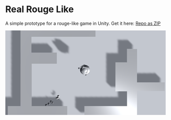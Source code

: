 # Real Rouge Like

A simple prototype for a rouge-like game in Unity. Get it here: <a href="https://github.com/broxp/RealRougeLike/archive/master.zip">Repo as ZIP</a>

<img src="screen1.png" />